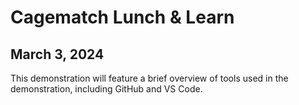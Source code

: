 # Cagematch Lunch & Learn

## March 3, 2024

This demonstration will feature a brief overview of tools used in the demonstration, including GitHub and VS Code.

